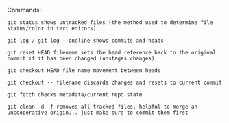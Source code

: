Commands:

    git status shows untracked files (the method used to determine file status/color in text editors)
    
    git log / git log --oneline shows commits and heads

    git reset HEAD filename sets the head reference back to the original commit if it has been changed (unstages changes)

    git checkout HEAD file name movement between heads

    git checkout -- filename discards changes and resets to current commit

    git fetch checks metadata/current repo state

    git clean -d -f removes all tracked files, helpful to merge an uncooperative origin... just make sure to commit them first